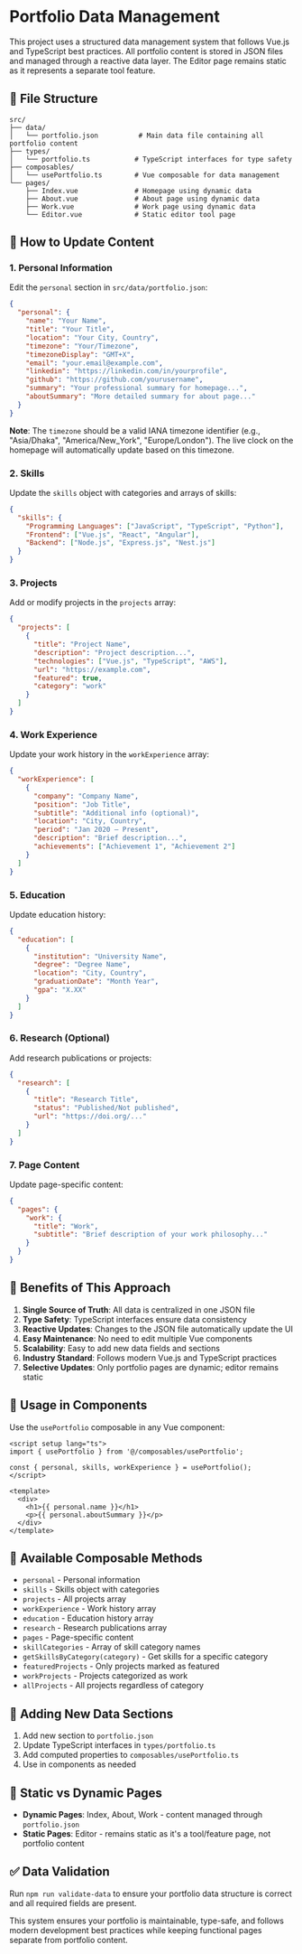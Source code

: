 # Portfolio Data Management

This project uses a structured data management system that follows Vue.js and TypeScript best practices. All portfolio content is stored in JSON files and managed through a reactive data layer. The Editor page remains static as it represents a separate tool feature.

## 📁 File Structure

```
src/
├── data/
│   └── portfolio.json          # Main data file containing all portfolio content
├── types/
│   └── portfolio.ts           # TypeScript interfaces for type safety
├── composables/
│   └── usePortfolio.ts        # Vue composable for data management
└── pages/
    ├── Index.vue              # Homepage using dynamic data
    ├── About.vue              # About page using dynamic data
    ├── Work.vue               # Work page using dynamic data
    └── Editor.vue             # Static editor tool page
```

## 🔧 How to Update Content

### 1. Personal Information
Edit the `personal` section in `src/data/portfolio.json`:

```json
{
  "personal": {
    "name": "Your Name",
    "title": "Your Title",
    "location": "Your City, Country",
    "timezone": "Your/Timezone",
    "timezoneDisplay": "GMT+X",
    "email": "your.email@example.com",
    "linkedin": "https://linkedin.com/in/yourprofile",
    "github": "https://github.com/yourusername",
    "summary": "Your professional summary for homepage...",
    "aboutSummary": "More detailed summary for about page..."
  }
}
```

**Note**: The `timezone` should be a valid IANA timezone identifier (e.g., "Asia/Dhaka", "America/New_York", "Europe/London"). The live clock on the homepage will automatically update based on this timezone.

### 2. Skills
Update the `skills` object with categories and arrays of skills:

```json
{
  "skills": {
    "Programming Languages": ["JavaScript", "TypeScript", "Python"],
    "Frontend": ["Vue.js", "React", "Angular"],
    "Backend": ["Node.js", "Express.js", "Nest.js"]
  }
}
```

### 3. Projects
Add or modify projects in the `projects` array:

```json
{
  "projects": [
    {
      "title": "Project Name",
      "description": "Project description...",
      "technologies": ["Vue.js", "TypeScript", "AWS"],
      "url": "https://example.com",
      "featured": true,
      "category": "work"
    }
  ]
}
```

### 4. Work Experience
Update your work history in the `workExperience` array:

```json
{
  "workExperience": [
    {
      "company": "Company Name",
      "position": "Job Title",
      "subtitle": "Additional info (optional)",
      "location": "City, Country",
      "period": "Jan 2020 – Present",
      "description": "Brief description...",
      "achievements": ["Achievement 1", "Achievement 2"]
    }
  ]
}
```

### 5. Education
Update education history:

```json
{
  "education": [
    {
      "institution": "University Name",
      "degree": "Degree Name",
      "location": "City, Country",
      "graduationDate": "Month Year",
      "gpa": "X.XX"
    }
  ]
}
```

### 6. Research (Optional)
Add research publications or projects:

```json
{
  "research": [
    {
      "title": "Research Title",
      "status": "Published/Not published",
      "url": "https://doi.org/..."
    }
  ]
}
```

### 7. Page Content
Update page-specific content:

```json
{
  "pages": {
    "work": {
      "title": "Work",
      "subtitle": "Brief description of your work philosophy..."
    }
  }
}
```

## 🎯 Benefits of This Approach

1. **Single Source of Truth**: All data is centralized in one JSON file
2. **Type Safety**: TypeScript interfaces ensure data consistency
3. **Reactive Updates**: Changes to the JSON file automatically update the UI
4. **Easy Maintenance**: No need to edit multiple Vue components
5. **Scalability**: Easy to add new data fields and sections
6. **Industry Standard**: Follows modern Vue.js and TypeScript practices
7. **Selective Updates**: Only portfolio pages are dynamic; editor remains static

## 🚀 Usage in Components

Use the `usePortfolio` composable in any Vue component:

```vue
<script setup lang="ts">
import { usePortfolio } from '@/composables/usePortfolio';

const { personal, skills, workExperience } = usePortfolio();
</script>

<template>
  <div>
    <h1>{{ personal.name }}</h1>
    <p>{{ personal.aboutSummary }}</p>
  </div>
</template>
```

## 📝 Available Composable Methods

- `personal` - Personal information
- `skills` - Skills object with categories
- `projects` - All projects array
- `workExperience` - Work history array
- `education` - Education history array
- `research` - Research publications array
- `pages` - Page-specific content
- `skillCategories` - Array of skill category names
- `getSkillsByCategory(category)` - Get skills for a specific category
- `featuredProjects` - Only projects marked as featured
- `workProjects` - Projects categorized as work
- `allProjects` - All projects regardless of category

## 🔄 Adding New Data Sections

1. Add new section to `portfolio.json`
2. Update TypeScript interfaces in `types/portfolio.ts`
3. Add computed properties to `composables/usePortfolio.ts`
4. Use in components as needed

## 📄 Static vs Dynamic Pages

- **Dynamic Pages**: Index, About, Work - content managed through `portfolio.json`
- **Static Pages**: Editor - remains static as it's a tool/feature page, not portfolio content

## ✅ Data Validation

Run `npm run validate-data` to ensure your portfolio data structure is correct and all required fields are present.

This system ensures your portfolio is maintainable, type-safe, and follows modern development best practices while keeping functional pages separate from portfolio content.
